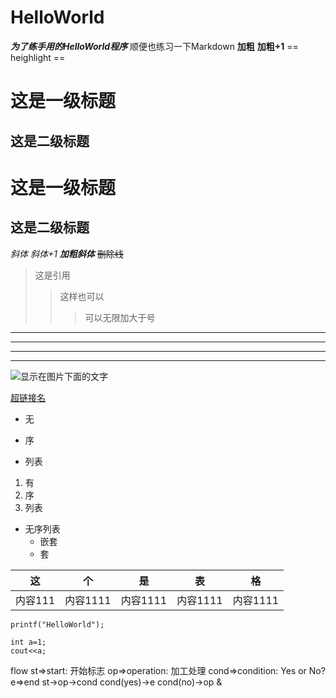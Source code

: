 # HelloWorld
***为了练手用的HelloWorld程序***
顺便也练习一下Markdown
**加粗**
__加粗+1__
== heighlight ==
# 这是一级标题
## 这是二级标题

这是一级标题
===
这是二级标题
---
*斜体*
_斜体+1_
***加粗斜体***
~~删除线~~
>这是引用
>>这样也可以
>>>可以无限加大于号
---
----
***
****
![显示在图片下面的文字](E:\图片\路卡利欧.jpg "鼠标移动后显示，可省")

[超链接名](http://jianshu.com "超链接title")

- 无
+ 序
* 列表

1. 有
2. 序
3. 列表

- 无序列表
   - 嵌套
   - 套

这|个|是|表|格
---|:--:|---|---|---
内容111|内容1111|内容1111|内容1111|内容1111

`printf("HelloWorld");`
```
int a=1;
cout<<a;
```

flow
st=>start: 开始标志
op=>operation: 加工处理
cond=>condition: Yes or No?
e=>end
st->op->cond
cond(yes)->e
cond(no)->op
&
